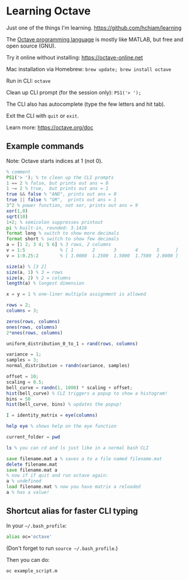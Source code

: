 # Learning Octave

Just one of the things I'm learning. https://github.com/hchiam/learning

The [Octave programming language](https://en.wikipedia.org/wiki/GNU_Octave#Octave,_the_language) is mostly like MATLAB, but free and open source (GNU).

Try it online without installing: https://octave-online.net

Mac installation via Homebrew: `brew update; brew install octave`

Run in CLI: `octave`

Clean up CLI prompt (for the session only): `PS1('> ');`

The CLI also has autocomplete (type the few letters and hit tab).

Exit the CLI with `quit` or `exit`.

Learn more: https://octave.org/doc

## Example commands

Note: Octave starts indices at 1 (not 0).

```octave
% comment
PS1('> '); % to clean up the CLI prompts
1 == 2 % false, but prints out ans = 0
1 ~= 2 % true,  but prints out ans = 1
true && false % "AND", prints out ans = 0
true || false % "OR",  prints out ans = 1
3^2 % power function, not xor, prints out ans = 9
xor(1,0)
sqrt(10)
1+2; % semicolon suppresses printout
pi % built-in, rounded: 3.1416
format long % switch to show more decimals
format short % switch to show few decimals
a = [1 2; 3 4; 5 6] % 3 rows, 2 columns
v = 1:5             % [ 1       2       3       4       5      ]
v = 1:0.25:2        % [ 1.0000  1.2500  1.5000  1.7500  2.0000 ]

size(a) % [3 2]
size(a, 1) % 3 = rows
size(a, 2) % 2 = columns
length(a) % longest dimension

x = y = 1 % one-liner multiple assignment is allowed

rows = 2;
columns = 3;

zeros(rows, columns)
ones(rows, columns)
2*ones(rows, columns)

uniform_distribution_0_to_1 = rand(rows, columns)

variance = 1;
samples = 3;
normal_distribution = randn(variance, samples)

offset = 10;
scaling = 0.5;
bell_curve = randn(1, 1000) * scaling + offset;
hist(bell_curve) % CLI triggers a popup to show a histogram!
bins = 50
hist(bell_curve, bins) % updates the popup!

I = identity_matrix = eye(columns)

help eye % shows help on the eye function

current_folder = pwd

ls % you can cd and ls just like in a normal bash CLI

save filename.mat a % saves a to a file named filename.mat
delete filename.mat
save filename.mat a
% now if if quit and run octave again:
a % undefined
load filename.mat % now you have matrix a reloaded
a % has a value!
```

## Shortcut alias for faster CLI typing

In your `~/.bash_profile`:

```sh
alias oc='octave'
```

(Don't forget to run `source ~/.bash_profile`.)

Then you can do:

```sh
oc example_script.m
```
